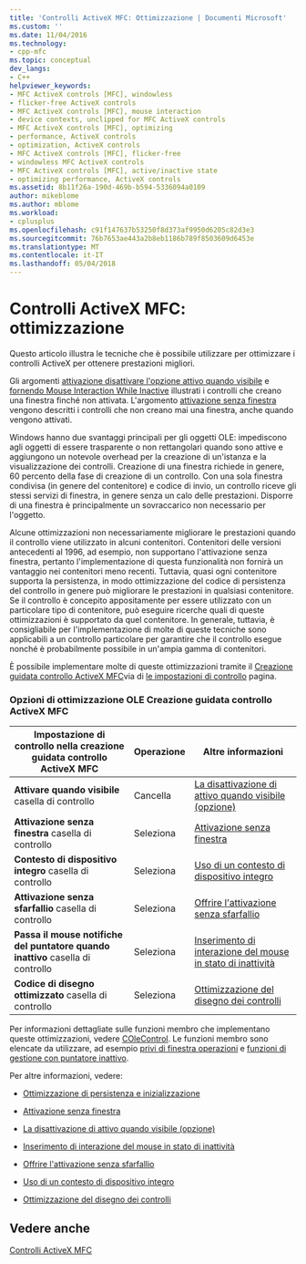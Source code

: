 ```yaml
---
title: 'Controlli ActiveX MFC: Ottimizzazione | Documenti Microsoft'
ms.custom: ''
ms.date: 11/04/2016
ms.technology:
- cpp-mfc
ms.topic: conceptual
dev_langs:
- C++
helpviewer_keywords:
- MFC ActiveX controls [MFC], windowless
- flicker-free ActiveX controls
- MFC ActiveX controls [MFC], mouse interaction
- device contexts, unclipped for MFC ActiveX controls
- MFC ActiveX controls [MFC], optimizing
- performance, ActiveX controls
- optimization, ActiveX controls
- MFC ActiveX controls [MFC], flicker-free
- windowless MFC ActiveX controls
- MFC ActiveX controls [MFC], active/inactive state
- optimizing performance, ActiveX controls
ms.assetid: 8b11f26a-190d-469b-b594-5336094a0109
author: mikeblome
ms.author: mblome
ms.workload:
- cplusplus
ms.openlocfilehash: c91f147637b53250f8d373af9950d6205c82d3e3
ms.sourcegitcommit: 76b7653ae443a2b8eb1186b789f8503609d6453e
ms.translationtype: MT
ms.contentlocale: it-IT
ms.lasthandoff: 05/04/2018
---
```

# <a name="mfc-activex-controls-optimization"></a>Controlli ActiveX MFC: ottimizzazione
Questo articolo illustra le tecniche che è possibile utilizzare per ottimizzare i controlli ActiveX per ottenere prestazioni migliori.  
  
 Gli argomenti [attivazione disattivare l'opzione attivo quando visibile](../mfc/turning-off-the-activate-when-visible-option.md) e [fornendo Mouse Interaction While Inactive](../mfc/providing-mouse-interaction-while-inactive.md) illustrati i controlli che creano una finestra finché non attivata. L'argomento [attivazione senza finestra](../mfc/providing-windowless-activation.md) vengono descritti i controlli che non creano mai una finestra, anche quando vengono attivati.  
  
 Windows hanno due svantaggi principali per gli oggetti OLE: impediscono agli oggetti di essere trasparente o non rettangolari quando sono attive e aggiungono un notevole overhead per la creazione di un'istanza e la visualizzazione dei controlli. Creazione di una finestra richiede in genere, 60 percento della fase di creazione di un controllo. Con una sola finestra condivisa (in genere del contenitore) e codice di invio, un controllo riceve gli stessi servizi di finestra, in genere senza un calo delle prestazioni. Disporre di una finestra è principalmente un sovraccarico non necessario per l'oggetto.  
  
 Alcune ottimizzazioni non necessariamente migliorare le prestazioni quando il controllo viene utilizzato in alcuni contenitori. Contenitori delle versioni antecedenti al 1996, ad esempio, non supportano l'attivazione senza finestra, pertanto l'implementazione di questa funzionalità non fornirà un vantaggio nei contenitori meno recenti. Tuttavia, quasi ogni contenitore supporta la persistenza, in modo ottimizzazione del codice di persistenza del controllo in genere può migliorare le prestazioni in qualsiasi contenitore. Se il controllo è concepito appositamente per essere utilizzato con un particolare tipo di contenitore, può eseguire ricerche quali di queste ottimizzazioni è supportato da quel contenitore. In generale, tuttavia, è consigliabile per l'implementazione di molte di queste tecniche sono applicabili a un controllo particolare per garantire che il controllo esegue nonché è probabilmente possibile in un'ampia gamma di contenitori.  
  
 È possibile implementare molte di queste ottimizzazioni tramite il [Creazione guidata controllo ActiveX MFC](../mfc/reference/mfc-activex-control-wizard.md)via di [le impostazioni di controllo](../mfc/reference/control-settings-mfc-activex-control-wizard.md) pagina.  
  
### <a name="mfc-activex-control-wizard-ole-optimization-options"></a>Opzioni di ottimizzazione OLE Creazione guidata controllo ActiveX MFC  
  
|Impostazione di controllo nella creazione guidata controllo ActiveX MFC|Operazione|Altre informazioni|  
|-------------------------------------------------------|------------|----------------------|  
|**Attivare quando visibile** casella di controllo|Cancella|[La disattivazione di attivo quando visibile (opzione)](../mfc/turning-off-the-activate-when-visible-option.md)|  
|**Attivazione senza finestra** casella di controllo|Seleziona|[Attivazione senza finestra](../mfc/providing-windowless-activation.md)|  
|**Contesto di dispositivo integro** casella di controllo|Seleziona|[Uso di un contesto di dispositivo integro](../mfc/using-an-unclipped-device-context.md)|  
|**Attivazione senza sfarfallio** casella di controllo|Seleziona|[Offrire l'attivazione senza sfarfallio](../mfc/providing-flicker-free-activation.md)|  
|**Passa il mouse notifiche del puntatore quando inattivo** casella di controllo|Seleziona|[Inserimento di interazione del mouse in stato di inattività](../mfc/providing-mouse-interaction-while-inactive.md)|  
|**Codice di disegno ottimizzato** casella di controllo|Seleziona|[Ottimizzazione del disegno dei controlli](../mfc/optimizing-control-drawing.md)|  
  
 Per informazioni dettagliate sulle funzioni membro che implementano queste ottimizzazioni, vedere [COleControl](../mfc/reference/colecontrol-class.md). Le funzioni membro sono elencate da utilizzare, ad esempio [privi di finestra operazioni](http://msdn.microsoft.com/en-us/e9e28f79-9a70-4ae4-a5aa-b3e92f1904df) e [funzioni di gestione con puntatore inattivo](http://msdn.microsoft.com/en-us/e9e28f79-9a70-4ae4-a5aa-b3e92f1904df).  
  
 Per altre informazioni, vedere:  
  
-   [Ottimizzazione di persistenza e inizializzazione](../mfc/optimizing-persistence-and-initialization.md)  
  
-   [Attivazione senza finestra](../mfc/providing-windowless-activation.md)  
  
-   [La disattivazione di attivo quando visibile (opzione)](../mfc/turning-off-the-activate-when-visible-option.md)  
  
-   [Inserimento di interazione del mouse in stato di inattività](../mfc/providing-mouse-interaction-while-inactive.md)  
  
-   [Offrire l'attivazione senza sfarfallio](../mfc/providing-flicker-free-activation.md)  
  
-   [Uso di un contesto di dispositivo integro](../mfc/using-an-unclipped-device-context.md)  
  
-   [Ottimizzazione del disegno dei controlli](../mfc/optimizing-control-drawing.md)  
  
## <a name="see-also"></a>Vedere anche  
 [Controlli ActiveX MFC](../mfc/mfc-activex-controls.md)

